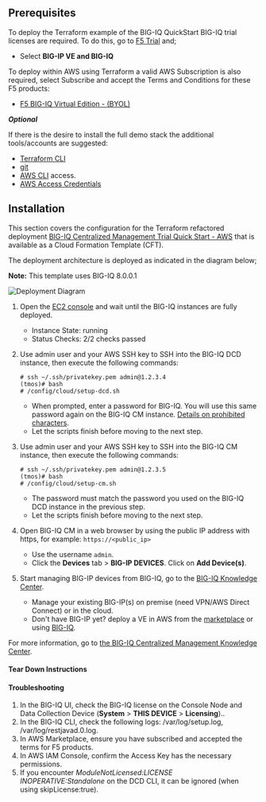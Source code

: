 
## Prerequisites

To deploy the Terraform example of the BIG-IQ QuickStart BIG-IQ trial licenses are required.  To do this,
go to [F5 Trial](https://f5.com/products/trials/product-trials) and;

   * Select **BIG-IP VE and BIG-IQ**

To deploy within AWS using Terraform a valid AWS Subscription is also required, select 
Subscribe and accept the Terms and Conditions for these F5 products:

   * [F5 BIG-IQ Virtual Edition - (BYOL)](https://aws.amazon.com/marketplace/pp/B00KIZG6KA)

***Optional***

If there is the desire to install the full demo stack the additional tools/accounts are suggested:

* [Terraform CLI](https://www.terraform.io/docs/cli-index.html)
* [git](https://git-scm.com/)
* [AWS CLI](https://aws.amazon.com/cli/) access.
* [AWS Access Credentials](https://docs.aws.amazon.com/general/latest/gr/aws-security-credentials.html)

## Installation 

This section covers the configuration for the Terraform refactored deployment [BIG-IQ Centralized Management Trial Quick Start - AWS](https://github.com/f5devcentral/f5-big-iq-trial-quick-start/tree/8.0.0.1/aws) 
that is available as a Cloud Formation Template (CFT).

The deployment architecture is deployed as indicated in the diagram below;

**Note:** This template uses BIG-IQ 8.0.0.1

![Deployment Diagram](../images/transparent-proxy.png)


1. Open the [EC2 console](https://console.aws.amazon.com/ec2/v2/home) and wait until the BIG-IQ instances are fully deployed.

   * Instance State: running
   * Status Checks: 2/2 checks passed

2. Use admin user and your AWS SSH key to SSH into the BIG-IQ DCD instance, then execute the following commands:

   ```
   # ssh ~/.ssh/privatekey.pem admin@1.2.3.4
   (tmos)# bash
   # /config/cloud/setup-dcd.sh
   ```

   * When prompted, enter a password for BIG-IQ. You will use this same password again on the BIG-IQ CM instance. [Details on prohibited characters](https://support.f5.com/csp/article/K2873).
   * Let the scripts finish before moving to the next step.

3. Use admin user and your AWS SSH key to SSH into the BIG-IQ CM instance, then execute the following commands:

   ```
   # ssh ~/.ssh/privatekey.pem admin@1.2.3.5
   (tmos)# bash
   # /config/cloud/setup-cm.sh
   ```

   * The password must match the password you used on the BIG-IQ DCD instance in the previous step.
   * Let the scripts finish before moving to the next step.

4. Open BIG-IQ CM in a web browser by using the public IP address with https, for example: ``https://<public_ip>``

   * Use the username `admin`.
   * Click the **Devices** tab > **BIG-IP DEVICES**. Click on **Add Device(s)**.

5. Start managing BIG-IP devices from BIG-IQ, go to the [BIG-IQ Knowledge Center](https://techdocs.f5.com/en-us/bigiq-7-1-0/managing-big-ip-devices-from-big-iq/device-discovery-and-basic-management.html).

    * Manage your existing BIG-IP(s) on premise (need VPN/AWS Direct Connect) or in the cloud.
    * Don't have BIG-IP yet? deploy a VE in AWS from the [marketplace](https://clouddocs.f5.com/cloud/public/v1/aws_index.html) or using [BIG-IQ](https://techdocs.f5.com/en-us/bigiq-7-0-0/big-iq-centralized-management-ve-create-aws-image.html).

For more information, go to [the BIG-IQ Centralized Management Knowledge Center](https://support.f5.com/csp/knowledge-center/software/BIG-IQ?module=BIG-IQ%20Centralized%20Management&version=8.0.0).

#### Tear Down Instructions


#### Troubleshooting


1.	In the BIG-IQ UI, check the BIG-IQ license on the Console Node and Data Collection Device (**System** > **THIS DEVICE** > **Licensing**)..
2.	In the BIG-IQ CLI, check the following logs: /var/log/setup.log, /var/log/restjavad.0.log.
3.	In AWS Marketplace, ensure you have subscribed and accepted the terms for F5 products.
4.	In AWS IAM Console, confirm the Access Key has the necessary permissions.
5.  If you encounter *ModuleNotLicensed:LICENSE INOPERATIVE:Standalone* on the DCD CLI, it can be ignored (when using skipLicense:true).